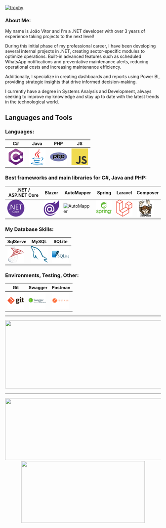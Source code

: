 [![trophy](https://github-profile-trophy.vercel.app/?username=Joaovittorsd&title=Stars,Followers,Commits,Repositories,MultipleLang,PullRequest&theme=onedark)](https://github.com/ryo-ma/github-profile-trophy)

### About Me:    
My name is João Vitor and I'm a .NET developer with over 3 years of experience taking projects to the next level!

During this initial phase of my professional career, I have been developing several internal projects in .NET, creating sector-specific modules to optimize operations. Built-in advanced features such as scheduled WhatsApp notifications and preventative maintenance alerts, reducing operational costs and increasing maintenance efficiency.

Additionally, I specialize in creating dashboards and reports using Power BI, providing strategic insights that drive informed decision-making.

I currently have a degree in Systems Analysis and Development, always seeking to improve my knowledge and stay up to date with the latest trends in the technological world.
     
## Languages and Tools 
<div>

### Languages:
| C# | Java | PHP | JS |
|----------|----------|----------|-----|
|  <img src="https://github.com/devicons/devicon/blob/master/icons/csharp/csharp-original.svg" title="CSharp"  alt="CSharp" width="55" height="55"/> |  <img src="https://github.com/devicons/devicon/blob/master/icons/java/java-original.svg" title="Java"  alt="Java" width="55" height="55"/> |  <img src="https://github.com/devicons/devicon/blob/master/icons/php/php-original.svg" title="PHP" alt="PHP" width="55" height="55"/> |  <img src="https://github.com/devicons/devicon/blob/master/icons/javascript/javascript-original.svg" title="JS" alt="JS" width="55" height="55"/>|

  

### Best frameworks and main libraries for C#, Java and PHP:

| .NET / ASP.NET Core | Blazor | AutoMapper | Spring | Laravel | Composer |
|----------|----------|----------|----------|----------|----------|
|  <img src="https://github.com/devicons/devicon/blob/master/icons/dotnetcore/dotnetcore-original.svg" title="NET"  alt="NET" width="55" height="55"/>|  <img src="https://github.com/devicons/devicon/blob/master/icons/blazor/blazor-original.svg" title="Blazor"  alt="Blazor" width="55" height="55"/>|  <img src="https://docs.automapper.org/en/stable/_static/logo.png" title="AutoMapper" alt="AutoMapper" width="150" height="55"/>|  <img src="https://github.com/devicons/devicon/blob/master/icons/spring/spring-original-wordmark.svg" title="Spring" alt="Spring" width="55" height="55"/>|  <img src="https://github.com/devicons/devicon/blob/master/icons/laravel/laravel-original.svg" title="Laravel" alt="Laravel" width="55" height="55"/>|  <img src="https://github.com/devicons/devicon/blob/master/icons/composer/composer-original.svg" title="Composer" alt="Composer" width="55" height="55"/>|



### My Database Skills:

| SqlServe | MySQL | SQLite |
|----------|----------|----------|
|<img src="https://github.com/devicons/devicon/blob/master/icons/microsoftsqlserver/microsoftsqlserver-original.svg" title="SqlServe" alt="SqlServe" width="55" height="55"/>|<img src="https://github.com/devicons/devicon/blob/master/icons/mysql/mysql-original.svg" title="MySql" alt="MySql" width="55" height="55"/>|<img src="https://github.com/devicons/devicon/blob/master/icons/sqlite/sqlite-original-wordmark.svg" title="SQLite" alt="SQLite" width="55" height="55"/>|


  
### Environments, Testing, Other:

| Git | Swagger | Postman |
|----------|----------|----------|
|<img src="https://github.com/devicons/devicon/blob/master/icons/git/git-original-wordmark.svg" title="Git" alt="Git" width="55" height="55"/>|<img src="https://github.com/devicons/devicon/blob/master/icons/swagger/swagger-original-wordmark.svg" title="Swagger" alt="Swagger" width="55" height="55"/>|  <img src="https://github.com/devicons/devicon/blob/master/icons/postman/postman-original-wordmark.svg" title="Postman" alt="Postman" width="55" height="55"/>|

---
  
<p align="center">
  <img width="800" height="220" src="https://streak-stats.demolab.com?user=Joaovittorsd&theme=highcontrast&hide_border=true&border_radius=5&card_width=800">
</p>


---




<p align="center">
  <img width="600" height="200" src="https://github-readme-stats.vercel.app/api?username=Joaovittorsd&show_icons=true&theme=vision-friendly-dark">
  <img width="400" height="200" src="https://github-readme-stats.vercel.app/api/top-langs/?username=Joaovittorsd&size_weight=0.15&count_weight=0.5&layout=compact&theme=vision-friendly-dark">
</p>
 


<div id="header" align="center">
  <img src="https://komarev.com/ghpvc/?username=Joaovittorsd&style=for-the-badge&color=orange" alt=""/>
</div>


